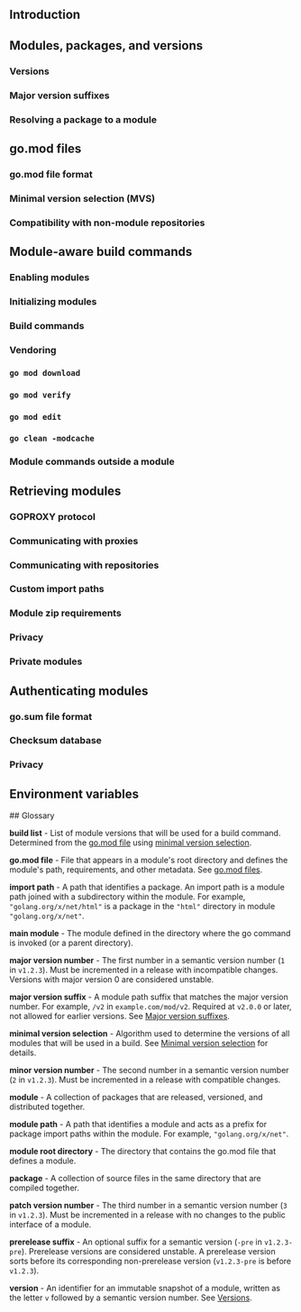 <!--{
  "Title": "Go Modules Reference",
  "Subtitle": "Version of Sep 4, 2019",
  "Path": "/ref/modules"
}-->
<!-- TODO(jayconrod): ensure golang.org/x/website can render Markdown or convert
this document to HTML before Go 1.14. -->
<!-- TODO(jayconrod): ensure anchors work correctly after Markdown rendering -->

<a id="introduction"></a>
## Introduction

<a id="modules-packages-and-versions"></a>
## Modules, packages, and versions

<a id="versions"></a>
### Versions

<a id="major-version-suffixes"></a>
### Major version suffixes

<a id="resolving-a-package-to-a-module"></a>
### Resolving a package to a module

<a id="go.mod-files"></a>
## go.mod files

<a id="go.mod-file-format"></a>
### go.mod file format

<a id="minimal-version-selection"></a>
### Minimal version selection (MVS)

<a id="compatibility-with-non-module-repositories"></a>
### Compatibility with non-module repositories

<a id="module-aware-build-commands"></a>
## Module-aware build commands

<a id="enabling-modules"></a>
### Enabling modules

<a id="initializing-modules"></a>
### Initializing modules

<a id="build-commands"></a>
### Build commands

<a id="vendoring"></a>
### Vendoring

<a id="go-mod-download"></a>
### `go mod download`

<a id="go-mod-verify"></a>
### `go mod verify`

<a id="go-mod-edit"></a>
### `go mod edit`

<a id="go-clean-modcache"></a>
### `go clean -modcache`

<a id="module-commands-outside-a-module"></a>
### Module commands outside a module

<a id="retrieving-modules"></a>
## Retrieving modules

<a id="goproxy-protocol"></a>
### GOPROXY protocol

<a id="communicating-with-proxies"></a>
### Communicating with proxies

<a id="communicating-with-repositories"></a>
### Communicating with repositories

<a id="custom-import-paths"></a>
### Custom import paths

<!-- TODO(jayconrod): custom import paths, details of direct mode -->

<a id="module-zip-requirements"></a>
### Module zip requirements

<a id="communicating-privacy"></a>
### Privacy

<a id="private-modules"></a>
### Private modules

<a id="authenticating-modules"></a>
## Authenticating modules

<a id="go.sum-file-format"></a>
### go.sum file format

<a id="checksum-database"></a>
### Checksum database

<a id="authenticating-privacy"></a>
### Privacy

<a id="environment-variables"></a>
## Environment variables

<a id="glossary">
## Glossary

<a id="glos-build-list"></a>
**build list** - List of module versions that will be used for a build
command. Determined from the [go.mod file](#glos-go.mod-file) using
[minimal version selection](#minimal-version-selection).

<a id="glos-go.mod-file"></a>
**go.mod file** - File that appears in a module's root directory and defines the
module's path, requirements, and other metadata. See
[go.mod files](#go.mod-files).

<a id="glos-import-path"></a>
**import path** - A path that identifies a package. An import path is a module
path joined with a subdirectory within the module. For example,
`"golang.org/x/net/html"` is a package in the `"html"` directory in module
`"golang.org/x/net"`.

<a id="glos-main-module"></a>
**main module** - The module defined in the directory where the go command is
invoked (or a parent directory).

<a id="glos-major-version-number"></a>
**major version number** - The first number in a semantic version number (`1` in
`v1.2.3`). Must be incremented in a release with incompatible changes. Versions
with major version 0 are considered unstable.

<a id="glos-major-version-suffix"></a>
**major version suffix** - A module path suffix that matches the major version
number. For example, `/v2` in `example.com/mod/v2`. Required at `v2.0.0` or
later, not allowed for earlier versions. See
[Major version suffixes](#major-version-suffixes).

<a id="glos-minimal-version-selection"></a>
**minimal version selection** - Algorithm used to determine the versions of all
modules that will be used in a build. See
[Minimal version selection](#minimal-version-selection) for details.

<a id="glos-minor-version-number"></a>
**minor version number** - The second number in a semantic version number (`2`
in `v1.2.3`). Must be incremented in a release with compatible changes.

<a id="glos-module"></a>
**module** - A collection of packages that are released, versioned, and
distributed together.

<a id="module-path"></a>
**module path** - A path that identifies a module and acts as a prefix for
package import paths within the module. For example, `"golang.org/x/net"`.

<a id="glos-module-root-directory"></a>
**module root directory** - The directory that contains the go.mod file that
defines a module.

<a id="glos-package"></a>
**package** - A collection of source files in the same directory that are
compiled together.

<a id="glos-patch-version-number"></a>
**patch version number** - The third number in a semantic version number (`3` in
`v1.2.3`). Must be incremented in a release with no changes to the public
interface of a module.

<a id="glos-prerelease-suffix"></a>
**prerelease suffix** - An optional suffix for a semantic version (`-pre` in
`v1.2.3-pre`). Prerelease versions are considered unstable. A prerelease version
sorts before its corresponding non-prerelease version (`v1.2.3-pre` is before
`v1.2.3`).

<a id="glos-version"></a>
**version** - An identifier for an immutable snapshot of a module, written as
the letter `v` followed by a semantic version number. See [Versions](#versions).
